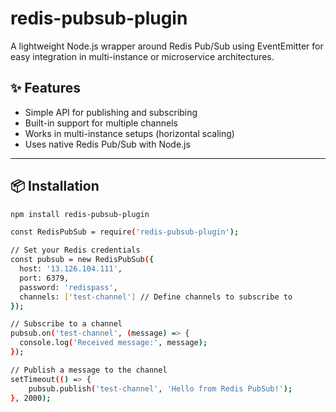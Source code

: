 # redis-pubsub-plugin

A lightweight Node.js wrapper around Redis Pub/Sub using EventEmitter for easy integration in multi-instance or microservice architectures.

## ✨ Features

- Simple API for publishing and subscribing
- Built-in support for multiple channels
- Works in multi-instance setups (horizontal scaling)
- Uses native Redis Pub/Sub with Node.js

---

## 📦 Installation

```bash
npm install redis-pubsub-plugin

const RedisPubSub = require('redis-pubsub-plugin');

// Set your Redis credentials
const pubsub = new RedisPubSub({
  host: '13.126.104.111',
  port: 6379,
  password: 'redispass',
  channels: ['test-channel'] // Define channels to subscribe to
});

// Subscribe to a channel
pubsub.on('test-channel', (message) => {
  console.log('Received message:', message);
});

// Publish a message to the channel
setTimeout(() => {
    pubsub.publish('test-channel', 'Hello from Redis PubSub!');
}, 2000);

